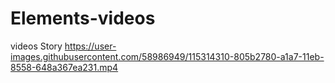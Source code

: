 # Elements-videos
videos Story
https://user-images.githubusercontent.com/58986949/115314310-805b2780-a1a7-11eb-8558-648a367ea231.mp4
